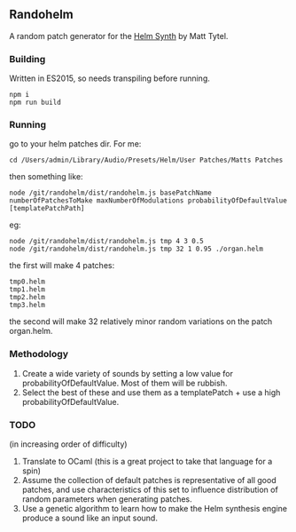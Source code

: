 
## Randohelm

A random patch generator for the [Helm Synth](http://tytel.org/helm/) by Matt Tytel.

### Building

Written in ES2015, so needs transpiling before running.

```
npm i
npm run build
```

### Running

go to your helm patches dir. For me: 

```
cd /Users/admin/Library/Audio/Presets/Helm/User Patches/Matts Patches
```

then something like:

```
node /git/randohelm/dist/randohelm.js basePatchName numberOfPatchesToMake maxNumberOfModulations probabilityOfDefaultValue [templatePatchPath]
```

eg:

```
node /git/randohelm/dist/randohelm.js tmp 4 3 0.5
node /git/randohelm/dist/randohelm.js tmp 32 1 0.95 ./organ.helm
```

the first will make 4 patches:

```
tmp0.helm
tmp1.helm
tmp2.helm
tmp3.helm
```

the second will make 32 relatively minor random variations on the patch organ.helm.

### Methodology

1. Create a wide variety of sounds by setting a low value for probabilityOfDefaultValue. Most of them will be rubbish.
2. Select the best of these and use them as a templatePatch + use a high probabilityOfDefaultValue.


### TODO

(in increasing order of difficulty)

1. Translate to OCaml (this is a great project to take that language for a spin)
2. Assume the collection of default patches is representative of all good patches, and use characteristics of this set to influence distribution of random parameters when generating patches.
3. Use a genetic algorithm to learn how to make the Helm synthesis engine produce a sound like an input sound.

